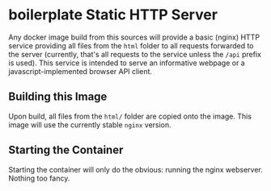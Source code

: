# boilerplate Static HTTP Server

Any docker image build from this sources will provide a basic (nginx) HTTP service providing all files from the `html` folder to all requests forwarded to the server (currently, that's all requests to the service unless the `/api` prefix is used). This service is intended to serve an informative webpage or a javascript-implemented browser API client.

## Building this Image

Upon build, all files from the `html/` folder are copied onto the image. This image will use the currently stable `nginx` version.

## Starting the Container

Starting the container will only do the obvious: running the nginx webserver. Nothing too fancy.
